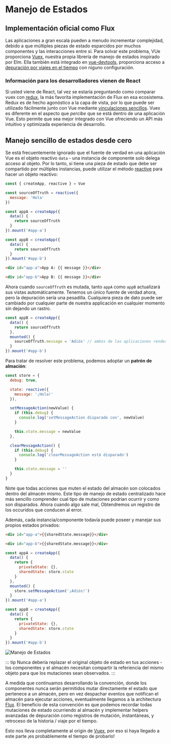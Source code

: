 # Manejo de Estados

## Implementación oficial como Flux

Las aplicaciones a gran escala pueden a menudo incrementar complejidad, debido a que múltiples piezas de estado esparcidos por muchos componentes y las interacciones entre sí. Para solvar este problema, VUe proporciona [Vuex](https://next.vuex.vuejs.org/), nuestra propia librería de manejo de estados inspirado por Elm. Ella también está integrado en [vue-devtools](https://github.com/vuejs/vue-devtools), proporciona acceso a [depuración por viajes en el tiempo](https://raw.githubusercontent.com/vuejs/vue-devtools/legacy/media/demo.gif) con niguno configuración.

### Información para los desarrolladores vienen de React

Si usted viene de React, tal vez se estaría preguntando como comparar vuex con
[redux](https://github.com/reactjs/redux), la más favorita implementación de Flux en esa ecosistema. Redux es de hecho agonóstico a la capa de vista, por lo que puede ser utilizado fácilmente junto con Vue mediante [vinculaciones sencillos](https://classic.yarnpkg.com/en/packages?q=redux%20vue&p=1). Vuex es diferente en el aspecto que _percibe_ que se está dentro de una aplicación Vue. Esto permite que sea mejor integrado con Vue ofreciendo un API más intuitivo y optimizada experiencia de desarrollo.

## Manejo sencillo de estados desde cero

Se está frecuentemente ignorado que el fuente de verdad en una aplicación Vue es el objeto reactivo `data` - una instancia de componente solo delega acceso al objeto. Por lo tanto, si tiene una pieza de estado que debe ser compartido por múltiples instancias, puede utilizar el método [reactive](/guide/reactivity-fundamentals.html#declaring-reactive-state) para hacer un objeto reactivo:

```js
const { createApp, reactive } = Vue

const sourceOfTruth = reactive({
  message: 'Hola'
})

const appA = createApp({
  data() {
    return sourceOfTruth
  }
}).mount('#app-a')

const appB = createApp({
  data() {
    return sourceOfTruth
  }
}).mount('#app-b')
```

```html
<div id="app-a">App A: {{ message }}</div>

<div id="app-b">App B: {{ message }}</div>
```

Ahora cuando `sourceOfTruth` es mutada, tanto `appA` como `appB` actualizará sus vistas automáticamente. Tenemos un único fuente de verdad ahora, pero la depuración sería una pesadilla. Cualquiera pieza de dato puede ser cambiado por cualquier parte de nuestra applicación en cualquier momento sin dejando un rastro.

```js
const appB = createApp({
  data() {
    return sourceOfTruth
  },
  mounted() {
    sourceOfTruth.message = 'Adiós' // ambos de las aplicaciones renderizarán el mensaje 'Adiós' ahora
  }
}).mount('#app-b')
```

Para tratar de resolver este problema, podemos adoptar un **patrón de almación**:

```js
const store = {
  debug: true,

  state: reactive({
    message: '¡Hola!'
  }),

  setMessageAction(newValue) {
    if (this.debug) {
      console.log('setMessageAction disparado con', newValue)
    }

    this.state.message = newValue
  },

  clearMessageAction() {
    if (this.debug) {
      console.log('clearMessageAction está disparado')
    }

    this.state.message = ''
  }
}
```

Note que todas acciones que muten el estado del almacén son colocados dentro del almacén mismo. Este tipo de manejo de estado centralizado hace más sencillo comprender cual tipo de mutaciones podrían ocurrir y como son disparados. Ahora cuando algo sale mal, Obtendremos un registro de los occuridos que conducen al error.

Además, cada instancia/componente todavía puede poseer y manejar sus propios estados privados:

```html
<div id="app-a">{{sharedState.message}}</div>

<div id="app-b">{{sharedState.message}}</div>
```

```js
const appA = createApp({
  data() {
    return {
      privateState: {},
      sharedState: store.state
    }
  },
  mounted() {
    store.setMessageAction('¡Adiós!')
  }
}).mount('#app-a')

const appB = createApp({
  data() {
    return {
      privateState: {},
      sharedState: store.state
    }
  }
}).mount('#app-b')
```

![Manejo de Estados](/images/state.png)

::: tip
Nunca debería replazar el original objeto de estado en tus acciones - los componentes y el almacén necesitan compartir la referiencia del mismo objeto para que los mutaciones sean observados.
:::

A medida que continuamos desarrollando la convención, donde los componentes nunca serán permitidos mutar directamente el estado que pertenece a un almacén, pero en vez despachar eventos que notifican el almacén para ejecutar acciones, eventualmente llegamos a la architectura [Flux](https://facebook.github.io/flux/). El beneficio de esta convención es que podemos recordar todas mutaciones de estado ocurriendo al almacén y implementar helpers avanzadas de depuración como registros de mutación, instantáneas, y retroceso de la historia / viaje por el tiempo.

Esto nos lleva completamente al origin de [Vuex](https://next.vuex.vuejs.org/), por eso si haya llegado a este parte ¡es probablemente el tiempo de probarlo!
